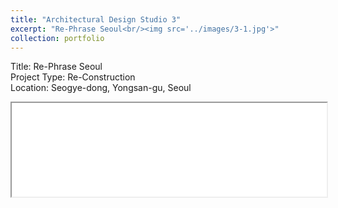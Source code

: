 ```yaml
---
title: "Architectural Design Studio 3"
excerpt: "Re-Phrase Seoul<br/><img src='../images/3-1.jpg'>"
collection: portfolio
---
```



Title: Re-Phrase Seoul  
Project Type: Re-Construction  
Location: Seogye-dong, Yongsan-gu, Seoul

<iframe src="/academicwebsite.github.io//files/2023 1학기_포트폴리오 최종_유시영-compressed.pdf" width="100%"></iframe>

